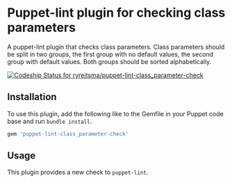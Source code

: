 # Puppet-lint plugin for checking class parameters
A puppet-lint plugin that checks class parameters. Class parameters should be split in two groups, the first group with no default values, the second group with default values. Both groups should be sorted alphabetically.

[ ![Codeship Status for ryreitsma/puppet-lint-class_parameter-check](https://codeship.com/projects/61472600-279e-0131-879c-36bc4bd39c71/status?branch=master)](https://codeship.com/projects/9002)

## Installation
To use this plugin, add the following like to the Gemfile in your Puppet code base and run `bundle install`.

```ruby
gem 'puppet-lint-class_parameter-check'
```
## Usage
This plugin provides a new check to `puppet-lint`.
